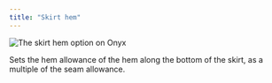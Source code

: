 ```yaml
---
title: "Skirt hem"
---
```


![The skirt hem option on Onyx](./skirthem.svg)

Sets the hem allowance of the hem along the bottom of the skirt, as a multiple of the seam allowance.
